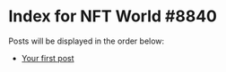 # Index for NFT World #8840
Posts will be displayed in the order below:

- [Your first post](./001-first.md)

